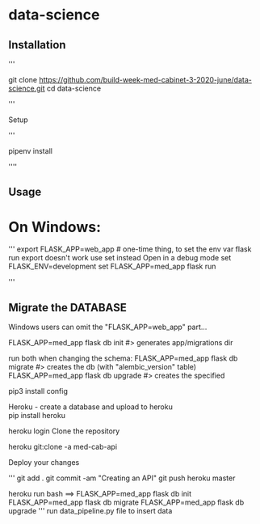 # data-science

## Installation 


''' 

git clone https://github.com/build-week-med-cabinet-3-2020-june/data-science.git
cd data-science

'''

Setup

'''

pipenv install

''''

## Usage 

# On Windows:

'''
export FLASK_APP=web_app # one-time thing, to set the env var
flask run
export doesn't work use set instead
Open in a debug mode
set FLASK_ENV=development
set FLASK_APP=med_app
flask run 

'''

## Migrate the DATABASE 

Windows users can omit the "FLASK_APP=web_app" part...

FLASK_APP=med_app flask db init #> generates app/migrations dir

run both when changing the schema:
FLASK_APP=med_app flask db migrate #> creates the db (with "alembic_version" table)
FLASK_APP=med_app flask db upgrade #> creates the specified 

pip3 install config

Heroku - create a database and upload to heroku  
pip install heroku 

heroku login
Clone the repository

heroku git:clone -a med-cab-api

Deploy your changes

'''
git add .
git commit -am "Creating an API"
git push heroku master

heroku run bash ==> 
FLASK_APP=med_app flask db init 
FLASK_APP=med_app flask db migrate
FLASK_APP=med_app flask db upgrade
'''
run data_pipeline.py file to insert data 

